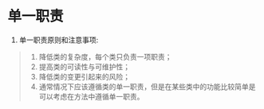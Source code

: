 # 单一职责

1. 单一职责原则和注意事项:
> 1) 降低类的复杂度，每个类只负责一项职责；
> 2) 提高类的可读性与可维护性；
> 3) 降低类的变更引起来的风险；
> 4) 通常情况下应该遵循类的单一职责，但是在某些类中的功能比较简单是可以考虑在方法中遵循单一职责。